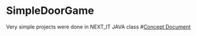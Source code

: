 # SimpleDoorGame
Very simple projects were done in NEXT_IT JAVA class
#[Concept Document](https://docs.google.com/document/d/1mVu4geSvW769c0mC1mnj0UwQG17CznIUrGoTZbzImkw/edit)

